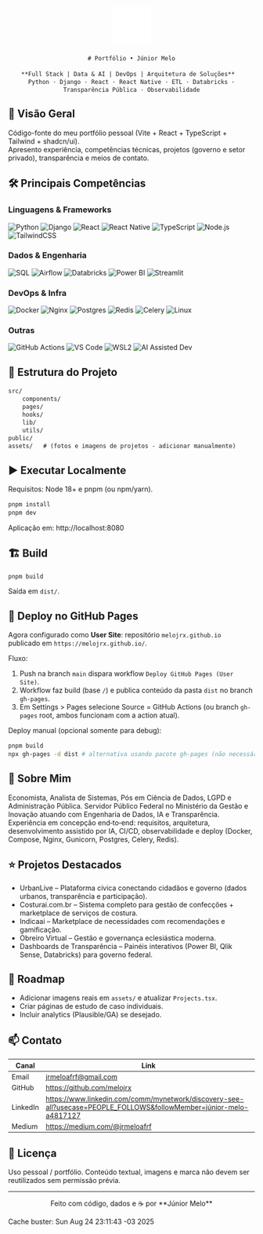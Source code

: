 <div align="center">
	<img src="./public/logo-white.svg" alt="Logo Júnior Melo" width="80" height="80" />
  
	# Portfólio • Júnior Melo
  
	**Full Stack | Data & AI | DevOps | Arquitetura de Soluções**  
	Python · Django · React · React Native · ETL · Databricks · Transparência Pública · Observabilidade
</div>

## 📌 Visão Geral
Código-fonte do meu portfólio pessoal (Vite + React + TypeScript + Tailwind + shadcn/ui).  
Apresento experiência, competências técnicas, projetos (governo e setor privado), transparência e meios de contato.

## 🛠 Principais Competências

### Linguagens & Frameworks
![Python](https://img.shields.io/badge/Python-3776AB?logo=python&logoColor=white)
![Django](https://img.shields.io/badge/Django-092E20?logo=django&logoColor=white)
![React](https://img.shields.io/badge/React-20232A?logo=react&logoColor=61DAFB)
![React Native](https://img.shields.io/badge/React%20Native-20232A?logo=react&logoColor=61DAFB)
![TypeScript](https://img.shields.io/badge/TypeScript-3178C6?logo=typescript&logoColor=white)
![Node.js](https://img.shields.io/badge/Node.js-339933?logo=node.js&logoColor=white)
![TailwindCSS](https://img.shields.io/badge/TailwindCSS-06B6D4?logo=tailwindcss&logoColor=white)

### Dados & Engenharia
![SQL](https://img.shields.io/badge/SQL-336791?logo=postgresql&logoColor=white)
![Airflow](https://img.shields.io/badge/Apache%20Airflow-017CEE?logo=apache-airflow&logoColor=white)
![Databricks](https://img.shields.io/badge/Databricks-FF3621?logo=databricks&logoColor=white)
![Power BI](https://img.shields.io/badge/Power%20BI-F2C811?logo=powerbi&logoColor=black)
![Streamlit](https://img.shields.io/badge/Streamlit-FF4B4B?logo=streamlit&logoColor=white)

### DevOps & Infra
![Docker](https://img.shields.io/badge/Docker-2496ED?logo=docker&logoColor=white)
![Nginx](https://img.shields.io/badge/Nginx-009639?logo=nginx&logoColor=white)
![Postgres](https://img.shields.io/badge/PostgreSQL-4169E1?logo=postgresql&logoColor=white)
![Redis](https://img.shields.io/badge/Redis-DC382D?logo=redis&logoColor=white)
![Celery](https://img.shields.io/badge/Celery-37814A?logo=celery&logoColor=white)
![Linux](https://img.shields.io/badge/Linux-FCC624?logo=linux&logoColor=black)

### Outras
![GitHub Actions](https://img.shields.io/badge/GitHub%20Actions-2088FF?logo=github-actions&logoColor=white)
![VS Code](https://img.shields.io/badge/VS%20Code-007ACC?logo=visual-studio-code&logoColor=white)
![WSL2](https://img.shields.io/badge/WSL2-4D4D4D?logo=linux&logoColor=white)
![AI Assisted Dev](https://img.shields.io/badge/AI%20Coding-9146FF?logo=openai&logoColor=white)

## 📂 Estrutura do Projeto
```
src/
	components/
	pages/
	hooks/
	lib/
	utils/
public/
assets/   # (fotos e imagens de projetos - adicionar manualmente)
```

## ▶️ Executar Localmente

Requisitos: Node 18+ e pnpm (ou npm/yarn).

```bash
pnpm install
pnpm dev
```

Aplicação em: http://localhost:8080

## 🏗 Build
```bash
pnpm build
```
Saída em `dist/`.

## 🚀 Deploy no GitHub Pages

Agora configurado como **User Site**: repositório `melojrx.github.io` publicado em `https://melojrx.github.io/`.

Fluxo:
1. Push na branch `main` dispara workflow `Deploy GitHub Pages (User Site)`.
2. Workflow faz build (base `/`) e publica conteúdo da pasta `dist` no branch `gh-pages`.
3. Em Settings > Pages selecione Source = GitHub Actions (ou branch `gh-pages` root, ambos funcionam com a action atual).

Deploy manual (opcional somente para debug):
```bash
pnpm build
npx gh-pages -d dist # alternativa usando pacote gh-pages (não necessário normalmente)
```

## 👤 Sobre Mim
Economista, Analista de Sistemas, Pós em Ciência de Dados, LGPD e Administração Pública. Servidor Público Federal no Ministério da Gestão e Inovação atuando com Engenharia de Dados, IA e Transparência. Experiência em concepção end‑to‑end: requisitos, arquitetura, desenvolvimento assistido por IA, CI/CD, observabilidade e deploy (Docker, Compose, Nginx, Gunicorn, Postgres, Celery, Redis).

## ⭐ Projetos Destacados
- UrbanLive – Plataforma cívica conectando cidadãos e governo (dados urbanos, transparência e participação).
- Costurai.com.br – Sistema completo para gestão de confecções + marketplace de serviços de costura.
- Indicaai – Marketplace de necessidades com recomendações e gamificação.
- Obreiro Virtual – Gestão e governança eclesiástica moderna.
- Dashboards de Transparência – Painéis interativos (Power BI, Qlik Sense, Databricks) para governo federal.

## 🧭 Roadmap
- Adicionar imagens reais em `assets/` e atualizar `Projects.tsx`.
- Criar páginas de estudo de caso individuais.
- Incluir analytics (Plausible/GA) se desejado.

## 📫 Contato
| Canal | Link |
|-------|------|
| Email | [jrmeloafrf@gmail.com](mailto:jrmeloafrf@gmail.com) |
| GitHub | https://github.com/melojrx |
| LinkedIn | https://www.linkedin.com/comm/mynetwork/discovery-see-all?usecase=PEOPLE_FOLLOWS&followMember=júnior-melo-a4817127 |
| Medium | https://medium.com/@jrmeloafrf |

## 📄 Licença
Uso pessoal / portfólio. Conteúdo textual, imagens e marca não devem ser reutilizados sem permissão prévia.

---

<div align="center">
Feito com código, dados e ☕ por **Júnior Melo**
</div>

Cache buster: Sun Aug 24 23:11:43 -03 2025
